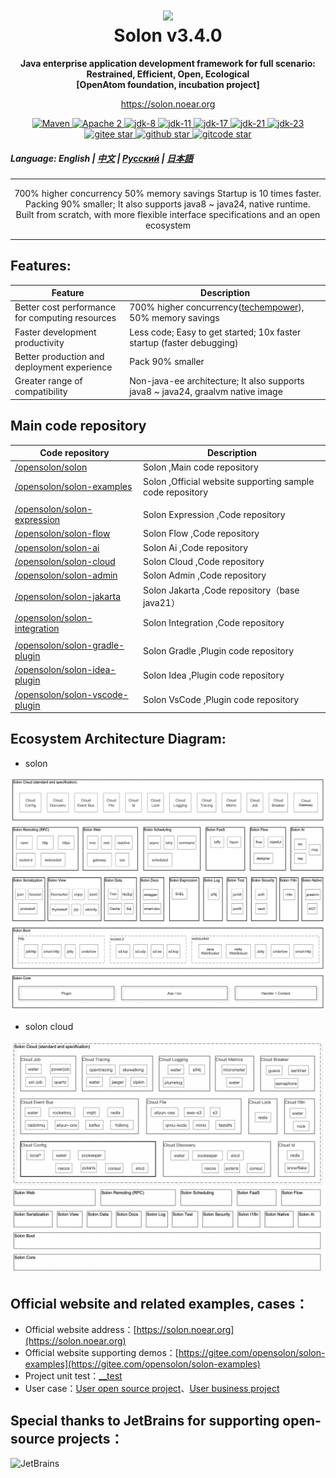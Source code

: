 <h1 align="center" style="text-align:center;">
<img src="solon_icon.png" width="128" />
<br />
Solon v3.4.0
</h1>
<p align="center">
	<strong>Java enterprise application development framework for full scenario: Restrained, Efficient, Open, Ecological</strong>
    <br/>
    <strong>[OpenAtom foundation, incubation project]</strong>
</p>
<p align="center">
	<a href="https://solon.noear.org/">https://solon.noear.org</a>
</p>

<p align="center">
    <a target="_blank" href="https://central.sonatype.com/search?q=org.noear%3Asolon-parent">
        <img src="https://img.shields.io/maven-central/v/org.noear/solon.svg?label=Maven%20Central" alt="Maven" />
    </a>
    <a target="_blank" href="LICENSE">
		<img src="https://img.shields.io/:License-Apache2-blue.svg" alt="Apache 2" />
	</a>
    <a target="_blank" href="https://www.oracle.com/java/technologies/javase/javase-jdk8-downloads.html">
		<img src="https://img.shields.io/badge/JDK-8-green.svg" alt="jdk-8" />
	</a>
    <a target="_blank" href="https://www.oracle.com/java/technologies/javase/jdk11-archive-downloads.html">
		<img src="https://img.shields.io/badge/JDK-11-green.svg" alt="jdk-11" />
	</a>
    <a target="_blank" href="https://www.oracle.com/java/technologies/javase/jdk17-archive-downloads.html">
		<img src="https://img.shields.io/badge/JDK-17-green.svg" alt="jdk-17" />
	</a>
    <a target="_blank" href="https://www.oracle.com/java/technologies/javase/jdk21-archive-downloads.html">
		<img src="https://img.shields.io/badge/JDK-21-green.svg" alt="jdk-21" />
	</a>
    <a target="_blank" href="https://www.oracle.com/java/technologies/javase/jdk23-archive-downloads.html">
		<img src="https://img.shields.io/badge/JDK-23-green.svg" alt="jdk-23" />
	</a>
    <br />
    <a target="_blank" href='https://gitee.com/opensolon/solon/stargazers'>
		<img src='https://gitee.com/opensolon/solon/badge/star.svg' alt='gitee star'/>
	</a>
    <a target="_blank" href='https://github.com/opensolon/solon/stargazers'>
		<img src="https://img.shields.io/github/stars/opensolon/solon.svg?style=flat&logo=github" alt="github star"/>
	</a>
    <a target="_blank" href='https://gitcode.com/opensolon/solon/stargazers'>
		<img src='https://gitcode.com/opensolon/solon/star/badge.svg' alt='gitcode star'/>
	</a>
</p>


##### Language: English | [中文](README_CN.md) | [Русский](README_RU.md) | [日本語](README_JP.md)

<hr />

<p align="center">
700% higher concurrency 50% memory savings Startup is 10 times faster. Packing 90% smaller; It also supports java8 ~ java24, native runtime.
<br/>
Built from scratch, with more flexible interface specifications and an open ecosystem
</p>

<hr />

## Features:

| Feature                                           | Description                                                                                                                               | 
|---------------------------------------------------|-------------------------------------------------------------------------------------------------------------------------------------------| 
| Better cost performance for computing resources   | 700% higher concurrency([techempower](https://www.techempower.com/benchmarks/#hw=ph&test=plaintext&section=data-r23)), 50% memory savings |
| Faster development productivity                   | Less code; Easy to get started; 10x faster startup (faster debugging)                                                                     |
| Better production and deployment experience       | Pack 90% smaller                                                                                                                          |
| Greater range of compatibility                    | Non-java-ee architecture; It also supports java8 ~ java24, graalvm native image                                                           |


## Main code repository


| Code repository                                                   | Description                                               | 
|-------------------------------------------------------------------|-----------------------------------------------------------| 
| [/opensolon/solon](../../../../opensolon/solon)                   | Solon ,Main code repository                               | 
| [/opensolon/solon-examples](../../../../opensolon/solon-examples) | Solon ,Official website supporting sample code repository |
|                                                                   |                                                           |
| [/opensolon/solon-expression](../../../../opensolon/solon-expression)                    | Solon Expression ,Code repository                         | 
| [/opensolon/solon-flow](../../../../opensolon/solon-flow)                    | Solon Flow ,Code repository                               | 
| [/opensolon/solon-ai](../../../../opensolon/solon-ai)                        | Solon Ai ,Code repository                                 |
| [/opensolon/solon-cloud](../../../../opensolon/solon-cloud)                  | Solon Cloud ,Code repository                              | 
| [/opensolon/solon-admin](../../../../opensolon/solon-admin)                  | Solon Admin ,Code repository                              | 
| [/opensolon/solon-jakarta](../../../../opensolon/solon-jakarta)              | Solon Jakarta ,Code repository（base java21）               | 
| [/opensolon/solon-integration](../../../../opensolon/solon-integration)      | Solon Integration ,Code repository                        | 
|                                                                   |                                                           |
| [/opensolon/solon-gradle-plugin](../../../../opensolon/solon-gradle-plugin)  | Solon Gradle ,Plugin code repository                      | 
| [/opensolon/solon-idea-plugin](../../../../opensolon/solon-idea-plugin)      | Solon Idea ,Plugin code repository                        | 
| [/opensolon/solon-vscode-plugin](../../../../opensolon/solon-vscode-plugin)  | Solon VsCode ,Plugin code repository                      | 


## Ecosystem Architecture Diagram:

* solon

<img src="solon_schema.png" width="700" />

* solon cloud

<img src="solon_cloud_schema.png" width="700" />

## Official website and related examples, cases：

* Official website address：[https://solon.noear.org](https://solon.noear.org)
* Official website supporting demos：[https://gitee.com/opensolon/solon-examples](https://gitee.com/opensolon/solon-examples)
* Project unit test：[__test](./__test/)
* User case：[User open source project](https://solon.noear.org/article/555)、[User business project](https://solon.noear.org/article/cases)

## Special thanks to JetBrains for supporting open-source projects：

<a href="https://jb.gg/OpenSourceSupport">
  <img src="https://user-images.githubusercontent.com/8643542/160519107-199319dc-e1cf-4079-94b7-01b6b8d23aa6.png" align="left" height="100" width="100"  alt="JetBrains">
</a>

